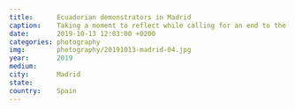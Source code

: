 ```yaml
---
title:  	Ecuadorian demonstrators in Madrid
caption:	Taking a moment to reflect while calling for an end to the violence in Ecuador
date:   	2019-10-13 12:03:00 +0200
categories: photography
img:		photography/20191013-madrid-04.jpg
year:		2019
medium:
city:		Madrid
state:
country:	Spain
---
```

